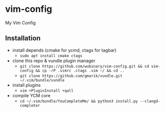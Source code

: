 # vim-config
My Vim Config

## Installation
- install depends (cmake for ycmd, ctags for tagbar)
    - `sudo apt install cmake ctags` 
- clone this repo & vundle plugin manager
    - `git clone https://github.com/wubinary/vim-config.git && cd vim-config && cp -rP .vimrc .ctags .vim ~/ && cd ..`
    - `git clone https://github.com/gmarik/vundle.git ~/.vim/bundle/vundle`
- install plugins
    - `vim +PluginInstall +qall`
- compile YCM core
    - `cd ~/.vim/bundle/YouCompleteMe/ && python3 install.py --clangd-completer`

